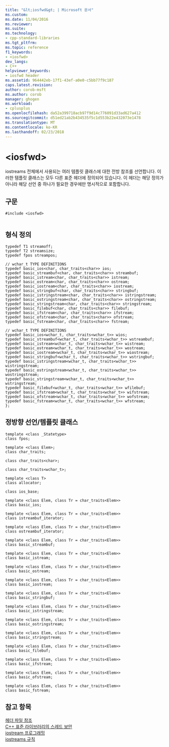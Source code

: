 ```yaml
---
title: "&lt;iosfwd&gt; | Microsoft 문서"
ms.custom: 
ms.date: 11/04/2016
ms.reviewer: 
ms.suite: 
ms.technology:
- cpp-standard-libraries
ms.tgt_pltfrm: 
ms.topic: reference
f1_keywords:
- <iosfwd>
dev_langs:
- C++
helpviewer_keywords:
- iosfwd header
ms.assetid: 964442eb-17f1-43ef-a0e0-c5bb77f9c187
caps.latest.revision: 
author: corob-msft
ms.author: corob
manager: ghogen
ms.workload:
- cplusplus
ms.openlocfilehash: da52a399718acb97f9d14c776091d33ad627a412
ms.sourcegitcommit: d51ed21ab2b434535f5c1d553b22e432073e1478
ms.translationtype: MT
ms.contentlocale: ko-KR
ms.lasthandoff: 02/23/2018
---
```

# <a name="ltiosfwdgt"></a>&lt;iosfwd&gt;
iostreams 전체에서 사용되는 여러 템플릿 클래스에 대한 전방 참조를 선언합니다. 이러한 템플릿 클래스는 모두 다른 표준 헤더에 정의되어 있습니다. 이 헤더는 해당 정의가 아니라 해당 선언 중 하나가 필요한 경우에만 명시적으로 포함합니다.  
  
## <a name="syntax"></a>구문  
  
```  
#include <iosfwd>  
  
```  
  
## <a name="typedefs"></a>형식 정의  
  
```
typedef T1 streamoff;
typedef T2 streamsize;
typedef fpos streampos;

// wchar_t TYPE DEFINITIONS
typedef basic_ios<char, char_traits<char>> ios;
typedef basic_streambuf<char, char_traits<char>> streambuf;
typedef basic_istream<char, char_traits<char>> istream;
typedef basic_ostream<char, char_traits<char>> ostream;
typedef basic_iostream<char, char_traits<char>> iostream;
typedef basic_stringbuf<char, char_traits<char>> stringbuf;
typedef basic_istringstream<char, char_traits<char>> istringstream;
typedef basic_ostringstream<char, char_traits<char>> ostringstream;
typedef basic_stringstream<char, char_traits<char>> stringstream;
typedef basic_filebuf<char, char_traits<char>> filebuf;
typedef basic_ifstream<char, char_traits<char>> ifstream;
typedef basic_ofstream<char, char_traits<char>> ofstream;
typedef basic_fstream<char, char_traits<char>> fstream;

// wchar_t TYPE DEFINITIONS
typedef basic_ios<wchar_t, char_traits<wchar_t>> wios;
typedef basic_streambuf<wchar_t, char_traits<wchar_t>> wstreambuf;
typedef basic_istream<wchar_t, char_traits<wchar_t>> wistream;
typedef basic_ostream<wchar_t, char_traits<wchar_t>> wostream;
typedef basic_iostream<wchar_t, char_traits<wchar_t>> wiostream;
typedef basic_stringbuf<wchar_t, char_traits<wchar_t>> wstringbuf;
typedef basic_istringstream<wchar_t, char_traits<wchar_t>> wistringstream;
typedef basic_ostringstream<wchar_t, char_traits<wchar_t>> wostringstream;
typedef basic_stringstream<wchar_t, char_traits<wchar_t>> wstringstream;
typedef basic_filebuf<wchar_t, char_traits<wchar_t>> wfilebuf;
typedef basic_ifstream<wchar_t, char_traits<wchar_t>> wifstream;
typedef basic_ofstream<wchar_t, char_traits<wchar_t>> wofstream;
typedef basic_fstream<wchar_t, char_traits<wchar_t>> wfstream;
};
```  
  
## <a name="forward-declarationstemplate-classes"></a>정방향 선언/템플릿 클래스  
  
```
template <class _Statetype>
class fpos;

template <class Elem>;
class char_traits;

class char_traits<char>;

class char_traits<wchar_t>;

template <class T>
class allocator;

class ios_base;

template <class Elem, class Tr = char_traits<Elem>>
class basic_ios;

template <class Elem, class Tr = char_traits<Elem>>
class istreambuf_iterator;

template <class Elem, class Tr = char_traits<Elem>>
class ostreambuf_iterator;

template <class Elem, class Tr = char_traits<Elem>>
class basic_streambuf;

template <class Elem, class Tr = char_traits<Elem>>
class basic_istream;

template <class Elem, class Tr = char_traits<Elem>>
class basic_ostream;

template <class Elem, class Tr = char_traits<Elem>>
class basic_iostream;

template <class Elem, class Tr = char_traits<Elem>>
class basic_stringbuf;

template <class Elem, class Tr = char_traits<Elem>>
class basic_istringstream;

template <class Elem, class Tr = char_traits<Elem>>
class basic_ostringstream;

template <class Elem, class Tr = char_traits<Elem>>
class basic_stringstream;

template <class Elem, class Tr = char_traits<Elem>>
class basic_filebuf;

template <class Elem, class Tr = char_traits<Elem>>
class basic_ifstream;

template <class Elem, class Tr = char_traits<Elem>>
class basic_ofstream;

template <class Elem, class Tr = char_traits<Elem>>
class basic_fstream;
```  
  
## <a name="see-also"></a>참고 항목  
 [헤더 파일 참조](../standard-library/cpp-standard-library-header-files.md)   
 [C++ 표준 라이브러리의 스레드 보안](../standard-library/thread-safety-in-the-cpp-standard-library.md)   
 [iostream 프로그래밍](../standard-library/iostream-programming.md)   
 [iostreams 규칙](../standard-library/iostreams-conventions.md)



